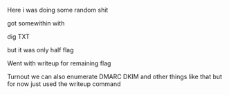 Here i was doing some random shit 


got somewithin with 

dig TXT <target>


but it was only half flag

Went with writeup for remaining flag



Turnout we can also enumerate DMARC DKIM and other things like that but for now just used the writeup command


